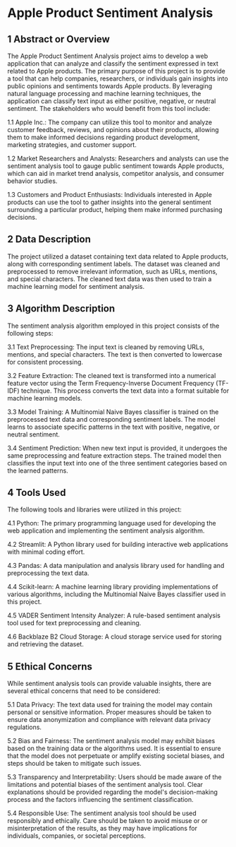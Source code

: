 # Apple Product Sentiment Analysis

## 1 Abstract or Overview

The Apple Product Sentiment Analysis project aims to develop a web application that can analyze and classify the sentiment expressed in text related to Apple products. The primary purpose of this project is to provide a tool that can help companies, researchers, or individuals gain insights into public opinions and sentiments towards Apple products. By leveraging natural language processing and machine learning techniques, the application can classify text input as either positive, negative, or neutral sentiment.
The stakeholders who would benefit from this tool include:

1.1 Apple Inc.: The company can utilize this tool to monitor and analyze customer feedback, reviews, and opinions about their products, allowing them to make informed decisions regarding product development, marketing strategies, and customer support.

1.2 Market Researchers and Analysts: Researchers and analysts can use the sentiment analysis tool to gauge public sentiment towards Apple products, which can aid in market trend analysis, competitor analysis, and consumer behavior studies.

1.3 Customers and Product Enthusiasts: Individuals interested in Apple products can use the tool to gather insights into the general sentiment surrounding a particular product, helping them make informed purchasing decisions.

## 2 Data Description

The project utilized a dataset containing text data related to Apple products, along with corresponding sentiment labels. The dataset was cleaned and preprocessed to remove irrelevant information, such as URLs, mentions, and special characters. The cleaned text data was then used to train a machine learning model for sentiment analysis.

## 3 Algorithm Description

The sentiment analysis algorithm employed in this project consists of the following steps:

3.1 Text Preprocessing: The input text is cleaned by removing URLs, mentions, and special characters. The text is then converted to lowercase for consistent processing.

3.2 Feature Extraction: The cleaned text is transformed into a numerical feature vector using the Term Frequency-Inverse Document Frequency (TF-IDF) technique. This process converts the text data into a format suitable for machine learning models.

3.3 Model Training: A Multinomial Naive Bayes classifier is trained on the preprocessed text data and corresponding sentiment labels. The model learns to associate specific patterns in the text with positive, negative, or neutral sentiment.

3.4 Sentiment Prediction: When new text input is provided, it undergoes the same preprocessing and feature extraction steps. The trained model then classifies the input text into one of the three sentiment categories based on the learned patterns.

## 4 Tools Used

The following tools and libraries were utilized in this project:

4.1 Python: The primary programming language used for developing the web application and implementing the sentiment analysis algorithm.

4.2 Streamlit: A Python library used for building interactive web applications with minimal coding effort.

4.3 Pandas: A data manipulation and analysis library used for handling and preprocessing the text data.

4.4 Scikit-learn: A machine learning library providing implementations of various algorithms, including the Multinomial Naive Bayes classifier used in this project.

4.5 VADER Sentiment Intensity Analyzer: A rule-based sentiment analysis tool used for text preprocessing and cleaning.

4.6 Backblaze B2 Cloud Storage: A cloud storage service used for storing and retrieving the dataset.

## 5 Ethical Concerns
While sentiment analysis tools can provide valuable insights, there are several ethical concerns that need to be considered:

5.1 Data Privacy: The text data used for training the model may contain personal or sensitive information. Proper measures should be taken to ensure data anonymization and compliance with relevant data privacy regulations.

5.2 Bias and Fairness: The sentiment analysis model may exhibit biases based on the training data or the algorithms used. It is essential to ensure that the model does not perpetuate or amplify existing societal biases, and steps should be taken to mitigate such issues.

5.3 Transparency and Interpretability: Users should be made aware of the limitations and potential biases of the sentiment analysis tool. Clear explanations should be provided regarding the model's decision-making process and the factors influencing the sentiment classification.

5.4 Responsible Use: The sentiment analysis tool should be used responsibly and ethically. Care should be taken to avoid misuse or or misinterpretation of the results, as they may have implications for individuals, companies, or societal perceptions.
